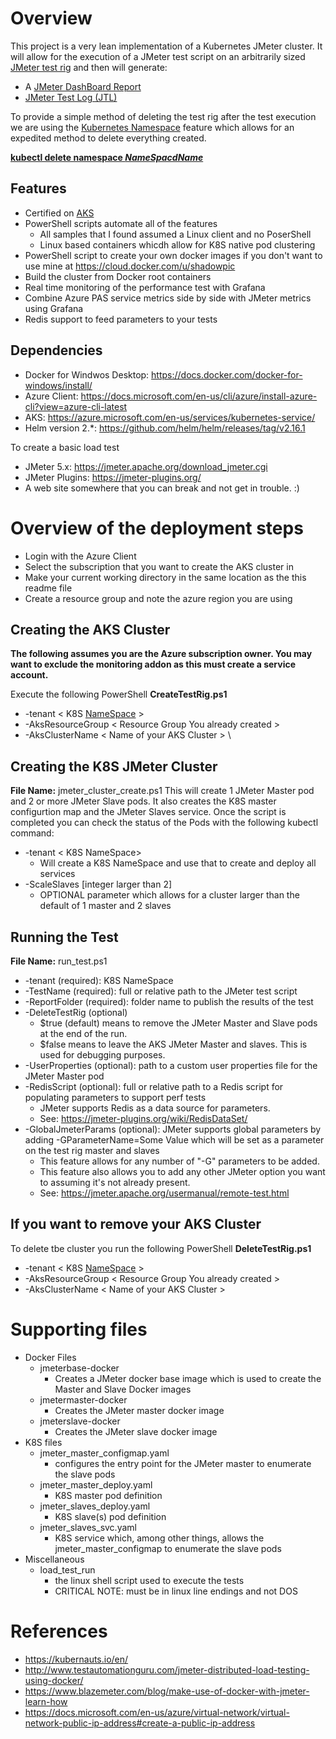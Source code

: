 # Overview
This project is a very lean implementation of a Kubernetes JMeter cluster.  It will allow for the execution of a JMeter test script on an arbitrarily sized [JMeter test rig](https://jmeter.apache.org/usermanual/jmeter_distributed_testing_step_by_step.html#distributed-testing) and then will generate:
- A [JMeter DashBoard Report](http://jmeter.apache.org/usermanual/generating-dashboard.html#generation)
- [JMeter Test Log \(JTL\)](https://jmeter.apache.org/usermanual/get-started.html#non_gui)
   
To provide a simple method of deleting the test rig after the test execution we are using the [Kubernetes Namespace](https://kubernetes.io/docs/concepts/overview/working-with-objects/namespaces/) feature which allows for an expedited method to delete everything created.

[**kubectl delete namespace *NameSpacdName***](https://kubernetes.io/docs/reference/generated/kubectl/kubectl-commands#delete)

## Features
- Certified on [AKS](https://azure.microsoft.com/en-us/services/kubernetes-service/)
- PowerShell scripts automate all of the features 
  - All samples that I found assumed a Linux client and no PoserShell
  - Linux based containers whicdh allow for K8S native pod clustering
- PowerShell script to create your own docker images if you don't want to use mine at https://cloud.docker.com/u/shadowpic
- Build the cluster from Docker root containers
- Real time monitoring of the performance test with Grafana
- Combine Azure PAS service metrics side by side with JMeter metrics using Grafana
- Redis support to feed parameters to your tests

## Dependencies
- Docker for Windwos Desktop: https://docs.docker.com/docker-for-windows/install/
- Azure Client: https://docs.microsoft.com/en-us/cli/azure/install-azure-cli?view=azure-cli-latest
- AKS: https://azure.microsoft.com/en-us/services/kubernetes-service/
- Helm version 2.*: https://github.com/helm/helm/releases/tag/v2.16.1 

To create a basic load test
- JMeter 5.x: https://jmeter.apache.org/download_jmeter.cgi
- JMeter Plugins: https://jmeter-plugins.org/
- A web site somewhere that you can break and not get in trouble.  :)

# Overview of the deployment steps

- Login with the Azure Client
- Select the subscription that you want to create the AKS cluster in
- Make your current working directory in the same location as the this readme file
- Create a resource group and note the azure region you are using

## Creating the AKS Cluster
**The following assumes you are the Azure subscription owner.  You may want to exclude the monitoring addon as this must create a service account.**

Execute the following PowerShell
**CreateTestRig.ps1**
- -tenant < K8S [NameSpace](https://kubernetes.io/docs/concepts/overview/working-with-objects/namespaces/) > 
- -AksResourceGroup < Resource Group You already created >
- -AksClusterName < Name of your AKS Cluster >
\
## Creating the K8S JMeter Cluster
**File Name:** jmeter_cluster_create.ps1
This will create 1 JMeter Master pod and 2 or more JMeter Slave pods.  It also creates the K8S master configurtion map and the JMeter Slaves service.  Once the script is completed you can check the status of the Pods with the following kubectl command:
- -tenant < K8S NameSpace> 
  - Will create a K8S NameSpace and use that to create and deploy all services
- -ScaleSlaves [integer larger than 2]
  - OPTIONAL parameter which allows for a cluster larger than the default of 1 master and 2 slaves

## Running the Test
**File Name:** run_test.ps1
- -tenant (required): K8S NameSpace
- -TestName (required): full or relative path to the JMeter test script
- -ReportFolder (required): folder name to publish the results of the test
- -DeleteTestRig (optional)
  - $true (default) means to remove the JMeter Master and Slave pods at the end of the run.
  - $false means to leave the AKS JMeter Master and slaves.  This is used for debugging purposes.
- -UserProperties (optional): path to a custom user properties file for the JMeter Master pod
- -RedisScript (optional): full or relative path to a Redis script for populating parameters to support perf tests
  - JMeter supports Redis as a data source for parameters.
  - See: https://jmeter-plugins.org/wiki/RedisDataSet/ 
- -GlobalJmeterParams (optional): JMeter supports global parameters by adding -GParameterName=Some Value which will be set as a parameter on the test rig master and slaves
  - This feature allows for any number of "-G" parameters to be added.
  - This feature also allows you to add any other JMeter option you want to assuming it's not already present.  
  - See: https://jmeter.apache.org/usermanual/remote-test.html

## If you want to remove your AKS Cluster

To delete tbe cluster you run the following PowerShell
**DeleteTestRig.ps1**
- -tenant < K8S [NameSpace](https://kubernetes.io/docs/concepts/overview/working-with-objects/namespaces/) > 
- -AksResourceGroup < Resource Group You already created >
- -AksClusterName < Name of your AKS Cluster >


# Supporting files

- Docker Files
  - jmeterbase-docker
    - Creates a JMeter docker base image which is used to create the Master and Slave Docker images
  - jmetermaster-docker
    - Creates the JMeter master docker image
  - jmeterslave-docker
    - Creates the JMeter slave docker image
- K8S files
  - jmeter_master_configmap.yaml
    - configures the entry point for the JMeter master to enumerate the slave pods
  - jmeter_master_deploy.yaml
    - K8S master pod definition
  - jmeter_slaves_deploy.yaml  
    - K8S slave(s) pod definition                                           
  - jmeter_slaves_svc.yaml
    - K8S service which, among other things, allows the jmeter_master_configmap to enumerate the slave pods
- Miscellaneous
  - load_test_run
    - the linux shell script used to execute the tests
    - CRITICAL NOTE:  must be in linux line endings and not DOS                                                      

# References
- https://kubernauts.io/en/
- http://www.testautomationguru.com/jmeter-distributed-load-testing-using-docker/
- https://www.blazemeter.com/blog/make-use-of-docker-with-jmeter-learn-how 
- https://docs.microsoft.com/en-us/azure/virtual-network/virtual-network-public-ip-address#create-a-public-ip-address